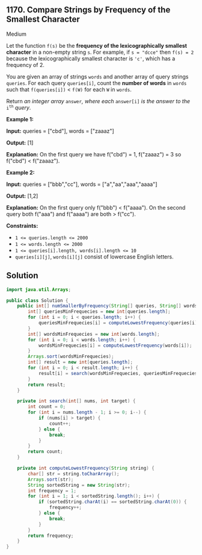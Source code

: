 ## 1170\. Compare Strings by Frequency of the Smallest Character

Medium

Let the function `f(s)` be the **frequency of the lexicographically smallest character** in a non-empty string `s`. For example, if `s = "dcce"` then `f(s) = 2` because the lexicographically smallest character is `'c'`, which has a frequency of 2.

You are given an array of strings `words` and another array of query strings `queries`. For each query `queries[i]`, count the **number of words** in `words` such that `f(queries[i])` < `f(W)` for each `W` in `words`.

Return _an integer array_ `answer`_, where each_ `answer[i]` _is the answer to the_ <code>i<sup>th</sup></code> _query_.

**Example 1:**

**Input:** queries = ["cbd"], words = ["zaaaz"]

**Output:** [1]

**Explanation:** On the first query we have f("cbd") = 1, f("zaaaz") = 3 so f("cbd") < f("zaaaz").

**Example 2:**

**Input:** queries = ["bbb","cc"], words = ["a","aa","aaa","aaaa"]

**Output:** [1,2]

**Explanation:** On the first query only f("bbb") < f("aaaa"). On the second query both f("aaa") and f("aaaa") are both > f("cc").

**Constraints:**

*   `1 <= queries.length <= 2000`
*   `1 <= words.length <= 2000`
*   `1 <= queries[i].length, words[i].length <= 10`
*   `queries[i][j]`, `words[i][j]` consist of lowercase English letters.

## Solution

```java
import java.util.Arrays;

public class Solution {
    public int[] numSmallerByFrequency(String[] queries, String[] words) {
        int[] queriesMinFrequecies = new int[queries.length];
        for (int i = 0; i < queries.length; i++) {
            queriesMinFrequecies[i] = computeLowestFrequency(queries[i]);
        }
        int[] wordsMinFrequecies = new int[words.length];
        for (int i = 0; i < words.length; i++) {
            wordsMinFrequecies[i] = computeLowestFrequency(words[i]);
        }
        Arrays.sort(wordsMinFrequecies);
        int[] result = new int[queries.length];
        for (int i = 0; i < result.length; i++) {
            result[i] = search(wordsMinFrequecies, queriesMinFrequecies[i]);
        }
        return result;
    }

    private int search(int[] nums, int target) {
        int count = 0;
        for (int i = nums.length - 1; i >= 0; i--) {
            if (nums[i] > target) {
                count++;
            } else {
                break;
            }
        }
        return count;
    }

    private int computeLowestFrequency(String string) {
        char[] str = string.toCharArray();
        Arrays.sort(str);
        String sortedString = new String(str);
        int frequency = 1;
        for (int i = 1; i < sortedString.length(); i++) {
            if (sortedString.charAt(i) == sortedString.charAt(0)) {
                frequency++;
            } else {
                break;
            }
        }
        return frequency;
    }
}
```